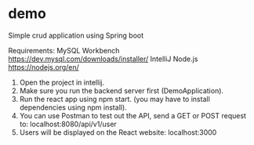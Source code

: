 # demo
 Simple crud application using Spring boot
 
 Requirements: MySQL Workbench https://dev.mysql.com/downloads/installer/
               IntelliJ
               Node.js https://nodejs.org/en/
 
 1. Open the project in intellij.
 2. Make sure you run the backend server first (DemoApplication).
 3. Run the react app using npm start. (you may have to install dependencies using npm install).
 4. You can use Postman to test out the API, send a GET or POST request to: localhost:8080/api/v1/user
 5. Users will be displayed on the React website: localhost:3000

